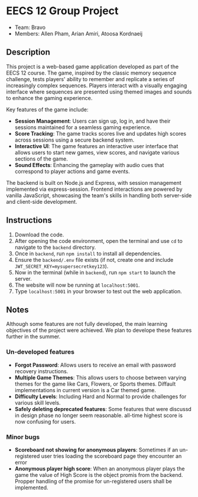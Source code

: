 # EECS 12 Group Project  
* Team: Bravo
* Members: Allen Pham, Arian Amiri, Atoosa Kordnaeij  

## Description
This project is a web-based game application developed as part of the EECS 12 course. The game, inspired by the classic memory sequence challenge, tests players' ability to remember and replicate a series of increasingly complex sequences. Players interact with a visually engaging interface where sequences are presented using themed images and sounds to enhance the gaming experience.

Key features of the game include:
- **Session Management**: Users can sign up, log in, and have their sessions maintained for a seamless gaming experience.
- **Score Tracking**: The game tracks scores live and updates high scores across sessions using a secure backend system.
- **Interactive UI**: The game features an interactive user interface that allows users to start new games, view scores, and navigate various sections of the game.
- **Sound Effects**: Enhancing the gameplay with audio cues that correspond to player actions and game events.

The backend is built on Node.js and Express, with session management implemented via express-session. Frontend interactions are powered by vanilla JavaScript, showcasing the team's skills in handling both server-side and client-side development.

## Instructions
1. Download the code.
2. After opening the code environment, open the terminal and use `cd` to navigate to the `backend` directory.
3. Once in `backend`, run `npm install` to install all dependencies.
4. Ensure the `backend/.env` file exists (if not, create one and include `JWT_SECRET_KEY=mysupersecretkey123`).
5. Now in the terminal (while in `backend`), run `npm start` to launch the server.
6. The website will now be running at `localhost:5001`.
7. Type `localhost:5001` in your browser to test out the web application.

## Notes
Although some features are not fully developed, the main learning objectives of the project were achieved. We plan to develope these features further in the summer.
### Un-developed features
- **Forgot Password**: Allows users to receive an email with password recovery instructions.
- **Multiple Game Themes**: This allows users  to choose between varying themes for the game like Cars, Flowers, or Sports themes. Diffault implementations in current version is a Car themed game.
- **Difficulty Levels**: Including Hard and Normal to provide challenges for various skill levels.
- **Safely deleting deprecated features**: Some features that were discussd in design phase no longer seem reasonable. all-time highest score is now confusing for users.
### Minor bugs
- **Scoreboard not showing for anonymous players**: Sometimes if an un-registered user tries loading the scoreboard page they encounter an error
- **Anonymous player high score**: When an anonymous player plays the game the value of High Score is the object promis from the backend. Propper handling of the promise for un-registered users shall be implemented.

